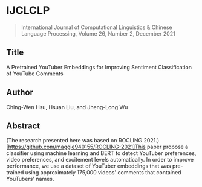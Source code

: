 # IJCLCLP
> International Journal of Computational Linguistics & Chinese Language Processing, Volume 26, Number 2, December 2021

## **Title**
A Pretrained YouTuber Embeddings for Improving Sentiment Classification of YouTube Comments
## **Author**
Ching-Wen Hsu, Hsuan Liu, and Jheng-Long Wu
## **Abstract**
(The research presented here was based on ROCLING 2021.)[https://github.com/maggie940155/ROCLING-2021]This paper propose a classifier using machine learning and BERT to detect YouTuber preferences, video preferences, and excitement levels automatically. In order to improve performance, we use a dataset of YouTuber embeddings that was pre-trained using approximately 175,000 videos' comments that contained YouTubers' names.
